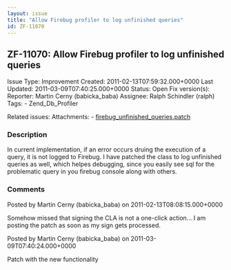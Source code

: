 ```yaml
---
layout: issue
title: "Allow Firebug profiler to log unfinished queries"
id: ZF-11070
---
```


ZF-11070: Allow Firebug profiler to log unfinished queries
----------------------------------------------------------

 Issue Type: Improvement Created: 2011-02-13T07:59:32.000+0000 Last Updated: 2011-03-09T07:40:25.000+0000 Status: Open Fix version(s): 
 Reporter:  Martin Cerny (babicka\_baba)  Assignee:  Ralph Schindler (ralph)  Tags: - Zend\_Db\_Profiler
 
 Related issues: 
 Attachments: - [firebug\_unfinished\_queries.patch](/issues/secure/attachment/13760/firebug_unfinished_queries.patch)
 
### Description

In current implementation, if an error occurs druing the execution of a query, it is not logged to Firebug. I have patched the class to log unfinished queries as well, which helpes debugging, since you easily see sql for the problematic query in you firebug console along with others.

 

 

### Comments

Posted by Martin Cerny (babicka\_baba) on 2011-02-13T08:08:15.000+0000

Somehow missed that signing the CLA is not a one-click action... I am posting the patch as soon as my sign gets processed.

 

 

Posted by Martin Cerny (babicka\_baba) on 2011-03-09T07:40:24.000+0000

Patch with the new functionality

 

 